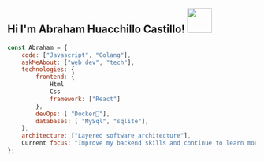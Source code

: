 <h2>Hi I'm Abraham Huacchillo Castillo! <img src="https://c.tenor.com/Np69ChcpefYAAAAC/pixel-art.gif" width="50"></h2>


```javascript
const Abraham = {
    code: ["Javascript", "Golang"],
    askMeAbout: ["web dev", "tech"],
    technologies: {
        frontend: {
            Html
            Css
            framework: ["React"]
        },
        devOps: [ "Docker🐳"],
        databases: [ "MySql", "sqlite"],
    },
    architecture: ["Layered software architecture"],
    Current focus: "Improve my backend skills and continue to learn more",
};
```
